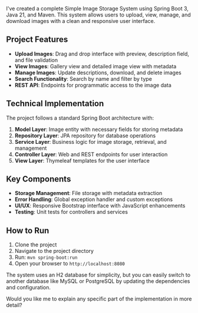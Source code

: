 I've created a complete Simple Image Storage System using Spring Boot 3, Java 21, and Maven. This system allows users to upload, view, manage, and download images with a clean and responsive user interface.

## Project Features

- **Upload Images**: Drag and drop interface with preview, description field, and file validation
- **View Images**: Gallery view and detailed image view with metadata
- **Manage Images**: Update descriptions, download, and delete images
- **Search Functionality**: Search by name and filter by type
- **REST API**: Endpoints for programmatic access to the image data

## Technical Implementation

The project follows a standard Spring Boot architecture with:

1. **Model Layer**: Image entity with necessary fields for storing metadata
2. **Repository Layer**: JPA repository for database operations
3. **Service Layer**: Business logic for image storage, retrieval, and management
4. **Controller Layer**: Web and REST endpoints for user interaction
5. **View Layer**: Thymeleaf templates for the user interface

## Key Components

- **Storage Management**: File storage with metadata extraction
- **Error Handling**: Global exception handler and custom exceptions
- **UI/UX**: Responsive Bootstrap interface with JavaScript enhancements
- **Testing**: Unit tests for controllers and services

## How to Run

1. Clone the project
2. Navigate to the project directory
3. Run: `mvn spring-boot:run`
4. Open your browser to `http://localhost:8080`

The system uses an H2 database for simplicity, but you can easily switch to another database like MySQL or PostgreSQL by updating the dependencies and configuration.

Would you like me to explain any specific part of the implementation in more detail?